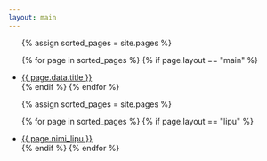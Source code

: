 ```yaml
---
layout: main
---
```

<ul>
{% assign sorted_pages = site.pages  %}

{% for page in sorted_pages %}
  {% if page.layout == "main" %}
    <li>
      <a href="{{ page.url }}">{{ page.data.title }}</a>
    </li>
  {% endif %}
{% endfor %}

{% assign sorted_pages = site.pages  %}

{% for page in sorted_pages %}
  {% if page.layout == "lipu" %}
    <li>
      <a href="{{ page.url }}">{{ page.nimi_lipu }}</a>
    </li>
  {% endif %}
{% endfor %}
</ul>